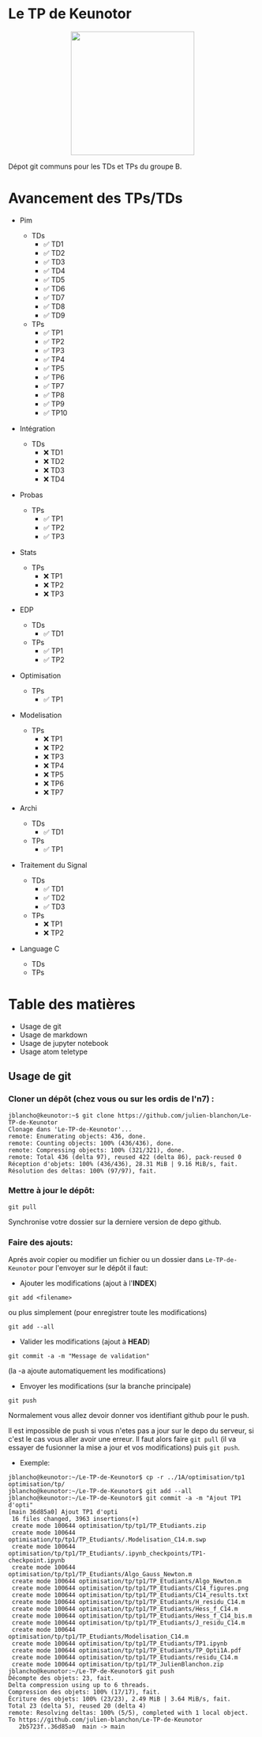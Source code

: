 # Le TP de Keunotor

<p align="center">
  <img src="https://img.pokemondb.net/sprites/black-white/anim/shiny/bidoof.gif" height="250" width="250">
</p>
Dépot git communs pour les TDs et TPs du groupe B.

# Avancement des TPs/TDs
- Pim
  - TDs
    - :white_check_mark: TD1
    - :white_check_mark: TD2
    - :white_check_mark: TD3
    - :white_check_mark: TD4
    - :white_check_mark: TD5
    - :white_check_mark: TD6
    - :white_check_mark: TD7
    - :white_check_mark: TD8
    - :white_check_mark: TD9
  - TPs
    - :white_check_mark: TP1
    - :white_check_mark: TP2
    - :white_check_mark: TP3
    - :white_check_mark: TP4
    - :white_check_mark: TP5
    - :white_check_mark: TP6
    - :white_check_mark: TP7
    - :white_check_mark: TP8
    - :white_check_mark: TP9
    - :white_check_mark: TP10
  
- Intégration
  - TDs
      - :x: TD1
      - :x: TD2
      - :x: TD3
      - :x: TD4

- Probas
  - TPs
    - :white_check_mark: TP1
    - :white_check_mark: TP2
    - :white_check_mark: TP3
- Stats
  - TPs
      - :x: TP1
      - :x: TP2
      - :x: TP3
- EDP
  - TDs
    - :white_check_mark: TD1
  - TPs
    - :white_check_mark: TP1
    - :white_check_mark: TP2

- Optimisation
  - TPs
	 - :white_check_mark: TP1

- Modelisation
  - TPs
  	- :x: TP1
  	- :x: TP2
  	- :x: TP3
  	- :x: TP4
  	- :x: TP5
  	- :x: TP6
  	- :x: TP7

- Archi
  - TDs
    - :white_check_mark: TD1
  - TPs
    - :white_check_mark: TP1

- Traitement du Signal
  - TDs
    - :white_check_mark: TD1
    - :white_check_mark: TD2
    - :white_check_mark: TD3
  - TPs
    - :x: TP1
    - :x: TP2

- Language C
    - TDs
    - TPs


# Table des matières
- Usage de git
- Usage de markdown
- Usage de jupyter notebook
- Usage atom teletype

## Usage de git
### Cloner un dépôt (chez vous ou sur les ordis de l'n7) :
```console
jblancho@keunotor:~$ git clone https://github.com/julien-blanchon/Le-TP-de-Keunotor
Clonage dans 'Le-TP-de-Keunotor'...
remote: Enumerating objects: 436, done.
remote: Counting objects: 100% (436/436), done.
remote: Compressing objects: 100% (321/321), done.
remote: Total 436 (delta 97), reused 422 (delta 86), pack-reused 0
Réception d'objets: 100% (436/436), 28.31 MiB | 9.16 MiB/s, fait.
Résolution des deltas: 100% (97/97), fait.
```

### Mettre à jour le dépôt:

```git pull```

Synchronise votre dossier sur la derniere version de depo github.

### Faire des ajouts:
Aprés avoir copier ou modifier un fichier ou un dossier dans `Le-TP-de-Keunotor` pour l'envoyer sur le dépôt il faut:


- Ajouter les modifications (ajout à l'**INDEX**)

```git add <filename>```

ou plus simplement (pour enregistrer toute les modifications)

```git add --all```

- Valider les modifications (ajout à **HEAD**)

```git commit -a -m "Message de validation"```

(la -a ajoute automatiquement les modifications)

- Envoyer les modifications (sur la branche principale)

```git push```

Normalement vous allez devoir donner vos identifiant github pour le push.

Il est impossible de push si vous n'etes pas a jour sur le depo du serveur, si c'est le cas vous aller avoir une erreur.
Il faut alors faire ```git pull``` (il va essayer de fusionner la mise a jour et vos modifications) puis ```git push```.

- Exemple:
```console
jblancho@keunotor:~/Le-TP-de-Keunotor$ cp -r ../1A/optimisation/tp1 optimisation/tp/
jblancho@keunotor:~/Le-TP-de-Keunotor$ git add --all
jblancho@keunotor:~/Le-TP-de-Keunotor$ git commit -a -m "Ajout TP1 d'opti"
[main 36d85a0] Ajout TP1 d'opti
 16 files changed, 3963 insertions(+)
 create mode 100644 optimisation/tp/tp1/TP_Etudiants.zip
 create mode 100644 optimisation/tp/tp1/TP_Etudiants/.Modelisation_C14.m.swp
 create mode 100644 optimisation/tp/tp1/TP_Etudiants/.ipynb_checkpoints/TP1-checkpoint.ipynb
 create mode 100644 optimisation/tp/tp1/TP_Etudiants/Algo_Gauss_Newton.m
 create mode 100644 optimisation/tp/tp1/TP_Etudiants/Algo_Newton.m
 create mode 100644 optimisation/tp/tp1/TP_Etudiants/C14_figures.png
 create mode 100644 optimisation/tp/tp1/TP_Etudiants/C14_results.txt
 create mode 100644 optimisation/tp/tp1/TP_Etudiants/H_residu_C14.m
 create mode 100644 optimisation/tp/tp1/TP_Etudiants/Hess_f_C14.m
 create mode 100644 optimisation/tp/tp1/TP_Etudiants/Hess_f_C14_bis.m
 create mode 100644 optimisation/tp/tp1/TP_Etudiants/J_residu_C14.m
 create mode 100644 optimisation/tp/tp1/TP_Etudiants/Modelisation_C14.m
 create mode 100644 optimisation/tp/tp1/TP_Etudiants/TP1.ipynb
 create mode 100644 optimisation/tp/tp1/TP_Etudiants/TP_Opti1A.pdf
 create mode 100644 optimisation/tp/tp1/TP_Etudiants/residu_C14.m
 create mode 100644 optimisation/tp/tp1/TP_JulienBlanchon.zip
jblancho@keunotor:~/Le-TP-de-Keunotor$ git push
Décompte des objets: 23, fait.
Delta compression using up to 6 threads.
Compression des objets: 100% (17/17), fait.
Écriture des objets: 100% (23/23), 2.49 MiB | 3.64 MiB/s, fait.
Total 23 (delta 5), reused 20 (delta 4)
remote: Resolving deltas: 100% (5/5), completed with 1 local object.
To https://github.com/julien-blanchon/Le-TP-de-Keunotor
   2b5723f..36d85a0  main -> main
```

